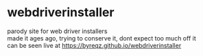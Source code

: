 # webdriverinstaller
parody site for web driver installers <br>
made it ages ago, trying to conserve it, dont expect too much off it <br>
can be seen live at https://byreqz.github.io/webdriverinstaller
